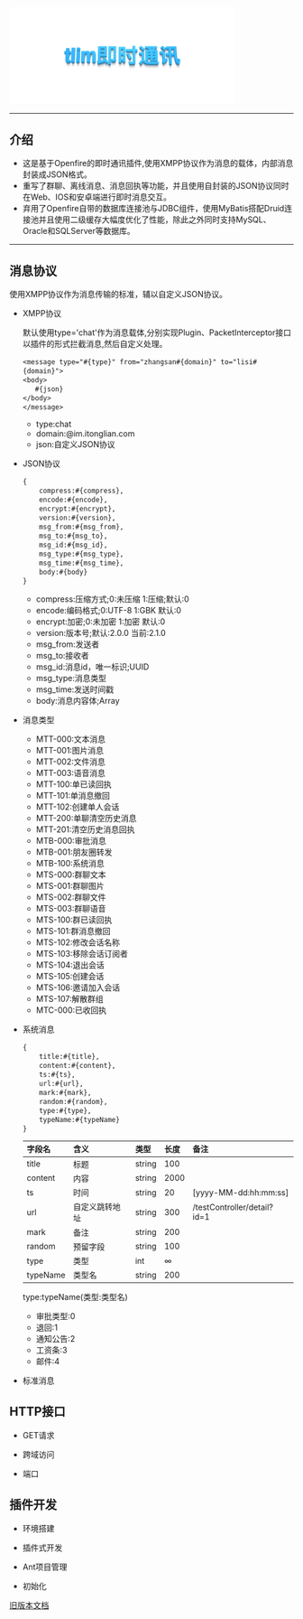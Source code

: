 <img src="https://github.com/GepengCn/tlim/blob/dev/images/tlim.jpg?raw=true" style="max-width:400px;" />

-------------------
## 介绍


- 这是基于Openfire的即时通讯插件,使用XMPP协议作为消息的载体，内部消息封装成JSON格式。
- 重写了群聊、离线消息、消息回执等功能，并且使用自封装的JSON协议同时在Web、IOS和安卓端进行即时消息交互。
- 弃用了Openfire自带的数据库连接池与JDBC组件，使用MyBatis搭配Druid连接池并且使用二级缓存大幅度优化了性能，除此之外同时支持MySQL、Oracle和SQLServer等数据库。

---



## 消息协议

使用XMPP协议作为消息传输的标准，辅以自定义JSON协议。

- XMPP协议

    默认使用type='chat'作为消息载体,分别实现Plugin、PacketInterceptor接口以插件的形式拦截消息,然后自定义处理。

    ```
    <message type="#{type}" from="zhangsan#{domain}" to="lisi#{domain}">
    <body>
       #{json}
    </body>
    </message>

    ```

    - type:chat
    - domain:@im.itonglian.com
    - json:自定义JSON协议

- JSON协议


    ```
    {
        compress:#{compress},
        encode:#{encode},
        encrypt:#{encrypt},
        version:#{version},
        msg_from:#{msg_from},
        msg_to:#{msg_to},
        msg_id:#{msg_id},
        msg_type:#{msg_type},
        msg_time:#{msg_time},
        body:#{body}
    }
    ```

    - compress:压缩方式;0:未压缩 1:压缩;默认:0
    - encode:编码格式;0:UTF-8 1:GBK 默认:0
    - encrypt:加密;0:未加密 1:加密 默认:0
    - version:版本号;默认:2.0.0 当前:2.1.0
    - msg_from:发送者
    - msg_to:接收者
    - msg_id:消息id，唯一标识;UUID
    - msg_type:消息类型
    - msg_time:发送时间戳
    - body:消息内容体;Array

- 消息类型

    - MTT-000:文本消息
    - MTT-001:图片消息
    - MTT-002:文件消息
    - MTT-003:语音消息
    - MTT-100:单已读回执
    - MTT-101:单消息撤回
    - MTT-102:创建单人会话
    - MTT-200:单聊清空历史消息
    - MTT-201:清空历史消息回执
    - MTB-000:审批消息
    - MTB-001:朋友圈转发
    - MTB-100:系统消息
    - MTS-000:群聊文本
    - MTS-001:群聊图片
    - MTS-002:群聊文件
    - MTS-003:群聊语音
    - MTS-100:群已读回执
    - MTS-101:群消息撤回
    - MTS-102:修改会话名称
    - MTS-103:移除会话订阅者
    - MTS-104:退出会话
    - MTS-105:创建会话
    - MTS-106:邀请加入会话
    - MTS-107:解散群组
    - MTC-000:已收回执


- 系统消息

    ```
    {
        title:#{title},
        content:#{content},
        ts:#{ts},
        url:#{url},
        mark:#{mark},
        random:#{random},
        type:#{type},
        typeName:#{typeName}
    }
    ```

    字段名 | 含义 | 类型 |长度|备注
    |:---|---|---|---|---
    title|标题|string|100|
    content|内容|string|2000|
    ts|时间|string|20|[yyyy-MM-dd:hh:mm:ss]
    url|自定义跳转地址|string|300|/testController/detail?id=1
    mark|备注|string|200|
    random|预留字段|string|100|
    type|类型|int|∞|
    typeName|类型名|string|200|


    type:typeName(类型:类型名)
    - 审批类型:0
    - 退回:1
    - 通知公告:2
    - 工资条:3
    - 邮件:4

- 标准消息




## HTTP接口

- GET请求

- 跨域访问

- 端口


## 插件开发

- 环境搭建

- 插件式开发

- Ant项目管理

- 初始化



[旧版本文档][oldDoc]












[symbol]:https://github.com/GepengCn/tlim/blob/dev/images/tlim.jpg?raw=true


[oldDoc]:https://github.com/GepengCn/tlim/blob/master/README.md

